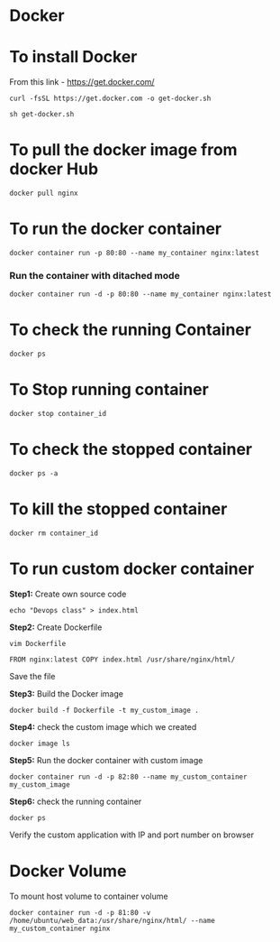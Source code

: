 # Docker

# To install Docker 

From this link - https://get.docker.com/

`curl -fsSL https://get.docker.com -o get-docker.sh`

`sh get-docker.sh`

# To pull the docker image from docker Hub 

`docker pull nginx`

# To run the docker container 

`docker container run -p 80:80 --name my_container nginx:latest`

### Run the container with ditached mode

`docker container run -d -p 80:80 --name my_container nginx:latest`

# To check the running Container 

`docker ps`

# To Stop running container

`docker stop container_id`

# To check the stopped container

 `docker ps -a`
 
 # To kill the stopped container 
 
 `docker rm container_id`
 
 
 # To run custom docker container 
 
 **Step1:** Create own source code 
 
 `echo "Devops class" > index.html`
 
 **Step2:** Create Dockerfile

 `vim Dockerfile`
 
 `FROM nginx:latest
  COPY index.html /usr/share/nginx/html/
`

 Save the file
 
 **Step3:** Build the Docker image
 
 `docker build -f Dockerfile -t my_custom_image .`
 
 **Step4:** check the custom image which we created
 
 `docker image ls`
 
 **Step5:** Run the docker container with custom image
 
 `docker container run -d -p 82:80 --name my_custom_container my_custom_image`
 
 **Step6:** check the running container 
 
 `docker ps`
 
 Verify the custom application with IP and port number on browser
 
 # Docker Volume
 
 To mount host volume to container volume
 
 `docker container run -d -p 81:80 -v /home/ubuntu/web_data:/usr/share/nginx/html/ --name my_custom_container nginx`
 
 
 
